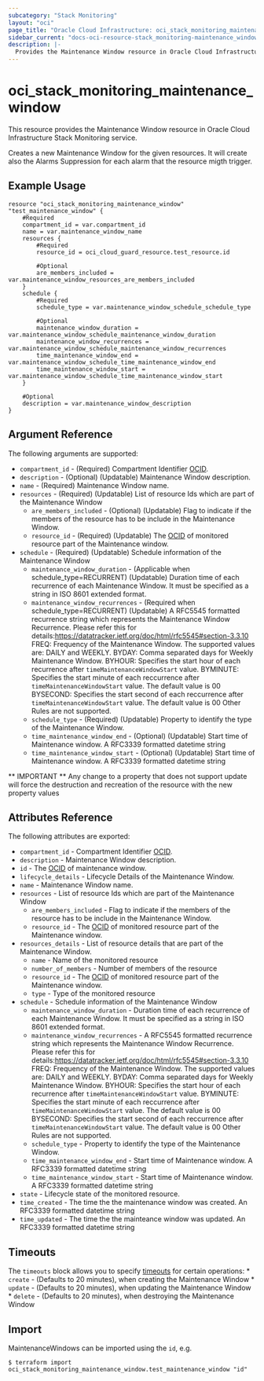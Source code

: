 ```yaml
---
subcategory: "Stack Monitoring"
layout: "oci"
page_title: "Oracle Cloud Infrastructure: oci_stack_monitoring_maintenance_window"
sidebar_current: "docs-oci-resource-stack_monitoring-maintenance_window"
description: |-
  Provides the Maintenance Window resource in Oracle Cloud Infrastructure Stack Monitoring service
---
```


# oci_stack_monitoring_maintenance_window
This resource provides the Maintenance Window resource in Oracle Cloud Infrastructure Stack Monitoring service.

Creates a new Maintenance Window for the given resources. It will create also the 
Alarms Suppression for each alarm that the resource migth trigger.


## Example Usage

```hcl
resource "oci_stack_monitoring_maintenance_window" "test_maintenance_window" {
	#Required
	compartment_id = var.compartment_id
	name = var.maintenance_window_name
	resources {
		#Required
		resource_id = oci_cloud_guard_resource.test_resource.id

		#Optional
		are_members_included = var.maintenance_window_resources_are_members_included
	}
	schedule {
		#Required
		schedule_type = var.maintenance_window_schedule_schedule_type

		#Optional
		maintenance_window_duration = var.maintenance_window_schedule_maintenance_window_duration
		maintenance_window_recurrences = var.maintenance_window_schedule_maintenance_window_recurrences
		time_maintenance_window_end = var.maintenance_window_schedule_time_maintenance_window_end
		time_maintenance_window_start = var.maintenance_window_schedule_time_maintenance_window_start
	}

	#Optional
	description = var.maintenance_window_description
}
```

## Argument Reference

The following arguments are supported:

* `compartment_id` - (Required) Compartment Identifier [OCID](https://docs.cloud.oracle.com/iaas/Content/General/Concepts/identifiers.htm). 
* `description` - (Optional) (Updatable) Maintenance Window description.
* `name` - (Required) Maintenance Window name.
* `resources` - (Required) (Updatable) List of resource Ids which are part of the Maintenance Window 
	* `are_members_included` - (Optional) (Updatable) Flag to indicate if the members of the resource has to be include in the Maintenance Window. 
	* `resource_id` - (Required) (Updatable) The [OCID](https://docs.cloud.oracle.com/iaas/Content/General/Concepts/identifiers.htm) of monitored resource part of the Maintenance window. 
* `schedule` - (Required) (Updatable) Schedule information of the Maintenance Window 
	* `maintenance_window_duration` - (Applicable when schedule_type=RECURRENT) (Updatable) Duration time of each recurrence of each Maintenance Window. It must be specified as a string in ISO 8601 extended format. 
	* `maintenance_window_recurrences` - (Required when schedule_type=RECURRENT) (Updatable) A RFC5545 formatted recurrence string which represents the Maintenance Window Recurrence. Please refer this for details:https://datatracker.ietf.org/doc/html/rfc5545#section-3.3.10 FREQ: Frequency of the Maintenance Window. The supported values are: DAILY and WEEKLY. BYDAY: Comma separated days for Weekly Maintenance Window. BYHOUR: Specifies the start hour of each recurrence after `timeMaintenanceWindowStart` value. BYMINUTE: Specifies the start minute of each reccurrence after `timeMaintenanceWindowStart` value. The default value is 00 BYSECOND: Specifies the start second of each reccurrence after `timeMaintenanceWindowStart` value. The default value is 00 Other Rules are not supported. 
	* `schedule_type` - (Required) (Updatable) Property to identify the type of the Maintenance Window. 
	* `time_maintenance_window_end` - (Optional) (Updatable) Start time of Maintenance window. A RFC3339 formatted datetime string 
	* `time_maintenance_window_start` - (Optional) (Updatable) Start time of Maintenance window. A RFC3339 formatted datetime string 


** IMPORTANT **
Any change to a property that does not support update will force the destruction and recreation of the resource with the new property values

## Attributes Reference

The following attributes are exported:

* `compartment_id` - Compartment Identifier [OCID](https://docs.cloud.oracle.com/iaas/Content/General/Concepts/identifiers.htm). 
* `description` - Maintenance Window description.
* `id` - The [OCID](https://docs.cloud.oracle.com/iaas/Content/General/Concepts/identifiers.htm) of maintenance window. 
* `lifecycle_details` - Lifecycle Details of the Maintenance Window.
* `name` - Maintenance Window name.
* `resources` - List of resource Ids which are part of the Maintenance Window 
	* `are_members_included` - Flag to indicate if the members of the resource has to be include in the Maintenance Window. 
	* `resource_id` - The [OCID](https://docs.cloud.oracle.com/iaas/Content/General/Concepts/identifiers.htm) of monitored resource part of the Maintenance window. 
* `resources_details` - List of resource details that are part of the Maintenance Window. 
	* `name` - Name of the monitored resource 
	* `number_of_members` - Number of members of the resource 
	* `resource_id` - The [OCID](https://docs.cloud.oracle.com/iaas/Content/General/Concepts/identifiers.htm) of monitored resource part of the Maintenance window. 
	* `type` - Type of the monitored resource 
* `schedule` - Schedule information of the Maintenance Window 
	* `maintenance_window_duration` - Duration time of each recurrence of each Maintenance Window. It must be specified as a string in ISO 8601 extended format. 
	* `maintenance_window_recurrences` - A RFC5545 formatted recurrence string which represents the Maintenance Window Recurrence. Please refer this for details:https://datatracker.ietf.org/doc/html/rfc5545#section-3.3.10 FREQ: Frequency of the Maintenance Window. The supported values are: DAILY and WEEKLY. BYDAY: Comma separated days for Weekly Maintenance Window. BYHOUR: Specifies the start hour of each recurrence after `timeMaintenanceWindowStart` value. BYMINUTE: Specifies the start minute of each reccurrence after `timeMaintenanceWindowStart` value. The default value is 00 BYSECOND: Specifies the start second of each reccurrence after `timeMaintenanceWindowStart` value. The default value is 00 Other Rules are not supported. 
	* `schedule_type` - Property to identify the type of the Maintenance Window. 
	* `time_maintenance_window_end` - Start time of Maintenance window. A RFC3339 formatted datetime string 
	* `time_maintenance_window_start` - Start time of Maintenance window. A RFC3339 formatted datetime string 
* `state` - Lifecycle state of the monitored resource.
* `time_created` - The time the the maintenance window was created. An RFC3339 formatted datetime string 
* `time_updated` - The time the the mainteance window was updated. An RFC3339 formatted datetime string 

## Timeouts

The `timeouts` block allows you to specify [timeouts](https://registry.terraform.io/providers/oracle/oci/latest/docs/guides/changing_timeouts) for certain operations:
	* `create` - (Defaults to 20 minutes), when creating the Maintenance Window
	* `update` - (Defaults to 20 minutes), when updating the Maintenance Window
	* `delete` - (Defaults to 20 minutes), when destroying the Maintenance Window


## Import

MaintenanceWindows can be imported using the `id`, e.g.

```
$ terraform import oci_stack_monitoring_maintenance_window.test_maintenance_window "id"
```

